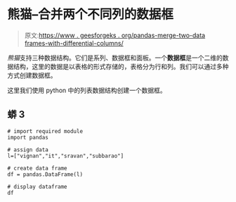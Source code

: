 # 熊猫–合并两个不同列的数据框

> 原文:[https://www . geesforgeks . org/pandas-merge-two-data frames-with-differential-columns/](https://www.geeksforgeeks.org/pandas-merge-two-dataframes-with-different-columns/)

*熊猫*支持三种数据结构。它们是系列、数据框和面板。一个**数据框**是一个二维的数据结构，这里的数据是以表格的形式存储的，表格分为行和列。我们可以通过多种方式创建数据框。

这里我们使用 python 中的列表数据结构创建一个数据框。

## 蟒 3

```
# import required module
import pandas

# assign data
l=["vignan","it","sravan","subbarao"]

# create data frame
df = pandas.DataFrame(l)

# display dataframe
df
```